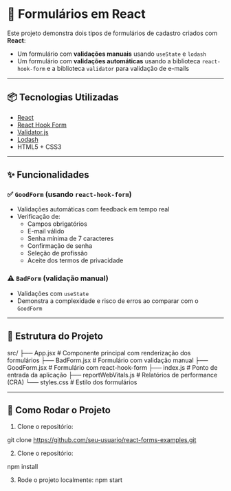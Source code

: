 # 📝 Formulários em React

Este projeto demonstra dois tipos de formulários de cadastro criados com **React**:

- Um formulário com **validações manuais** usando `useState` e `lodash`
- Um formulário com **validações automáticas** usando a biblioteca `react-hook-form` e a biblioteca `validator` para validação de e-mails

---

## 📦 Tecnologias Utilizadas

- [React](https://reactjs.org/)
- [React Hook Form](https://react-hook-form.com/)
- [Validator.js](https://github.com/validatorjs/validator.js)
- [Lodash](https://lodash.com/)
- HTML5 + CSS3

---

## ✨ Funcionalidades

### ✅ `GoodForm` (usando `react-hook-form`)

- Validações automáticas com feedback em tempo real
- Verificação de:
  - Campos obrigatórios
  - E-mail válido
  - Senha mínima de 7 caracteres
  - Confirmação de senha
  - Seleção de profissão
  - Aceite dos termos de privacidade

### ⚠️ `BadForm` (validação manual)

- Validações com `useState`
- Demonstra a complexidade e risco de erros ao comparar com o `GoodForm`

---

## 📁 Estrutura do Projeto

src/
├── App.jsx # Componente principal com renderização dos formulários
├── BadForm.jsx # Formulário com validação manual
├── GoodForm.jsx # Formulário com react-hook-form
├── index.js # Ponto de entrada da aplicação
├── reportWebVitals.js # Relatórios de performance (CRA)
└── styles.css # Estilo dos formulários

---

## 🚀 Como Rodar o Projeto

1. Clone o repositório:

git clone https://github.com/seu-usuario/react-forms-examples.git

2. Clone o repositório:

npm install

3. Rode o projeto localmente:
npm start

